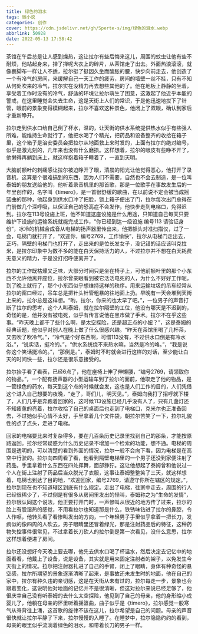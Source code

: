 ```yaml
---
title: 绿色的泪水
tags: 微小说
categories: 创作
cover: https://cdn.jsdelivr.net/gh/Sperte-s/img/绿色的泪水.webp
abbrlink: 50928
date: 2022-05-13 17:58:42
---
```

茶馆在午后总是让人感到燥热，这让拉尔有些后悔来这儿，周围的蚊虫让他有些不耐烦，他站起身来，掸了掸呢大衣上的碎片，从茶馆走了出去。外面热浪滚滚，就像裹脚布一样让人不适，拉尔挺了挺因久坐而酸胀的腰，快步向前走去，他创造了一个有冷气的房间，来缓解自己一天工作的疲劳，房间的墙壁一丝不挂，只有不知从何处吹来的冷气，拉尔实在没精力再去想些其他的了。他在地板上静静的坐着，享受着工作时没有的冷气，舒适的环境让拉尔萌生了困意，这激起了他近乎本能的警戒，在这里睡觉会失去生命，这是天街上人们的常识，于是他迅速地拔下了针管，眼前的景象变得模糊起来，拉尔不喜欢这种景色，他闭上了双眼，确认到家后才重新睁开。

拉尔走到供水口给自己倒了杯水，温的，让天街的供水系统提供热水似乎有些强人所难，能维持生命就行了，他把水喝了个精光，把药品和设备整齐的收拾在箱子里，这个箱子是治安委员会把拉尔从地面救上来时发的，上面有拉尔的绝对编号，似乎是激光刻的，几年来也没有什么磨损。这样想着，拉尔的眼皮有些睁不开了，他懒得再躺到床上，就这样抱着箱子睡着了，一直到天明。

大脑前额叶的刺痛感让拉尔被迫睁开了眼，清晨的阳光让他觉得恶心，他打开了录音机，这算是个很难搞到的东西，因为人们不需要，自然也不会去制造，是一位叫泰姆的朋友送给他的，他听着录音机里的那首歌，那是一位歌手在事故发生后的一年里创作的，名字叫《timero》，是一首很舒缓的歌曲，在以前说不定会被当成摇篮曲的那种，他起身到供水口冲了把脸，锁上箱子便出了门，拉尔每次出门总得在门前做几个深呼吸，以保证自己的恐高症不会发作，他快步走到电梯口，免得迟到。拉尔在113号设施上班，他不知道这座设施是什么用途，只知道自己每天只要维护下设施的运输系统就能完成工作，“你已经到达一级设施 编号113 请验证身份”，冰冷的机械合成音从电梯的扬声器里传出来，他把额头对准扫描仪，过了一会，电梯门就打开了，“欢迎你，编号2769，工作愉快”，拉尔从电梯门走出去，正巧，隔壁的电梯门也打开了，走出来的是位长发女子，没记错的话应该叫克拉米，是拉尔印象中为数不多的能在白天保持活力的人，不过拉尔并不想在白天耗费无意义的精力，于是没打招呼便离开了。

拉尔的工作既枯燥又乏味，大部分时间只是坐在椅子上，可他前额叶里的那个小东西不允许他离开座位，拉尔曾亲眼看到被它活活电死的人，为什么不好好工作呢，到了晚上就行了，那个小东西似乎想维持这样的秩序。用来运输垃圾的吊车经常从拉尔的窗口经过，吊车总是把针头针管粗暴的往地面上扔。早晚有一天会堆到天街上来的，拉尔总是这样想。“哟，拉尔，你来的也太早了吧。”，一位男子的声音打断了拉尔的思考，这个人叫泰姆，就在拉尔隔壁的工位，他没有哪天是不迟到的，奇怪的是，他并没有被电死，似乎有传言说他在黑市做了手术。拉尔不在乎这些事。“昨天晚上都干了些什么啊，是太空探险，还是超正点的小妞？”，这是泰姆的经典话题，他似乎对别人在晚上做了什么很感兴趣。“昨天在茶馆里喝了几杯茶，又去吹了吹冷气。”，“冷气是个好东西啊，可惜113没有，不过供水口倒是有冷水浴。”，“说实话，挺冷的。”，“供水系统烧不来热水嘛，当然是冷的咯。”，“我是说你这个笑话挺冷的。”，“那倒是。”，泰姆时不时就会进行这样的对话，至少能让白天的时间快一些，拉尔还是很乐意接受的。

拉尔抬手看了看表，已经6点了，他在座椅上伸了伸懒腰，“编号2769，请领取你的物品。”，一个配有扬声器的小型运输车到了拉尔的面前，他取走了他的物品，是一管绿色的药水，每天到这个点的时候就会发，这也是人们工作的目的，人们凭借这个进入自己想要的夜晚，“走了，哥们儿，明天见。”，泰姆向我打了招呼就下楼了，人们几乎是奔跑着回家的，这时候113设施已经几乎没有人了，只有几盏灯还不知疲惫的亮着，拉尔收拾了自己的桌面后也走到了电梯口，克米尔也正准备回去，不过她似乎心情不太好，手里拿着几个文件袋，朝拉尔苦笑了一下，拉尔礼貌性的点了点头，走进了电梯。

回家的电梯要比来时复杂得多，要在几百条历史记录里找到自己的那条，才能按原路返回。拉尔经常疑惑为什么历史记录不增加一个检索的功能，想不通。电梯的周围是透明的，可以清楚的看到外面的情况，拉尔一般不会向下看，因为电梯是在高空中行驶的。拉尔向四周看了看，他看到隔壁电梯里的一个男子还没到家便注射了药品，手里拿着什么东西在四处挥舞，面部狰狞。这让他想起了泰姆曾和他说过一个人在街上注射了药品后当众脱光了衣服，这事让泰姆整整笑了三天，就这样想着，电梯也到达了目的地，“欢迎回家，编号2769，请遵守你所在辖区的规定。”，拉尔到现在也不知道辖区到底有什么规定。走出了电梯，往家中走去，周围的行人已经很稀少了，不过倒是有很多从房间里发出的怪叫，泰姆称之为“生命的发情”，拉尔很认同这个说法，他正要打开门时，一声惨叫从很近的地方传了过来，拉尔的脸上有股湿热的感觉，不用看拉尔也知道那是什么，铁锈味钻进了拉尔的鼻腔，令人作呕，他转头看了看惨叫发出的方向，一个年轻男子手里似乎拿着一把长刀，发疯似的像四周的人砍去，男子眼睛里还冒着绿光，那是注射药品后的特征，这种药物失控事件很常见，不过拿着长刀砍人的拉尔倒是第一次看见，没什么意思，拉尔这样想着便进了房间。

拉尔还没想好今天晚上要去哪，他先去供水口喝了杯温水，然后决定去记忆中的地面看看，他戴上了设备，说是设备，其实就是用来固定注射者的架子，以免发生今天街上的情况。拉尔把注射器扎进了自己的手臂，闭上了眼睛，身体有种奇怪的悬空感，拉尔所期望的景象逐渐清晰了起来，是事故还未发生时的地面，他在自己的家中，拉尔有种久违的亲切感，这是在天街从未有过的，拉尔每走一步，景象也会跟着变化，这说明他对地面的记忆并不是很清晰，但这对拉尔来说已经足够了，他很庆幸自己没有听泰姆的去什么太空探险，他见到了自己的母亲，他的身形缩小成婴儿了，他躺在母亲的怀里听着摇篮曲，曲子似乎是《timero》，拉尔感觉一股寒气从脊背往上涌，这首歌的旋律不该在这儿，拉尔希望是自己的问题。母亲的声音很快就让拉尔平静了下来，拉尔慢慢的入睡了。在睡梦中，拉尔隐隐约约的看到，母亲的眼里似乎流淌着绿色的泪水，和带着长刀的男子一样。
